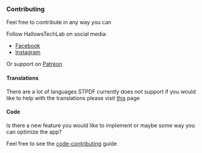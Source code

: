 ### Contributing

Feel free to contribute in any way you can

Follow HallowsTechLab on social media:

* [Facebook](https://www.facebook.com/Hallows.Tech.Lab)
* [Instagram](https://www.instagram.com/hallowstechlab/)

Or support on [Patreon](https://www.patreon.com/hallowf)

#### Translations

There are a lot of languages STPDF currently does not support if you would like to help with the translations please visit [this](contributing/) page

#### Code

Is there a new feature you would like to implement or maybe some way you can optimize the app?

Feel free to see the [code-contributing](contributing/) guide
